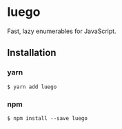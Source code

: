 # luego

Fast, lazy enumerables for JavaScript.

## Installation

### yarn

```
$ yarn add luego
```

### npm

```
$ npm install --save luego
```
